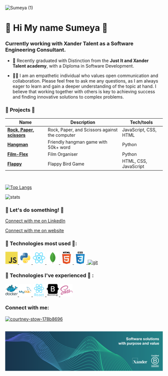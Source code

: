 ![Sumeya (1)](https://github.com/YA-Maya/YA-Maya/assets/98185508/3678a463-37b4-42d8-9a0e-25a07f96a587)
<h1 align="left"> 🌼 Hi My name Sumeya 🌼</h1>
<p align="left"I am thrilled to continuously enhance my skills and knowledge in the field of software engineering cunsult, and to explore new and innovative ways of writing efficient and effective code. Working with code brings me immense joy and satisfaction, and I am always eager to learn and grow as a developer. Honesty and transparency are essential values that I strive to uphold in all aspects of my work, and I believe that they are crucial for fostering a positive and productive work environment.</p>

  <h3>Currently working with Xander Talent as a Software Engineering Consultant.</h3>
</div>

- :open_book: Recently graduated with Distinction from the **Just It and Xander Talent academy**, with a Diploma in Software Development.

- :raising_hand_man: I am an empathetic individual who values open communication and collaboration. Please feel free to ask me any questions, as I am always eager to learn and gain a deeper understanding of the topic at hand. I believe that working together with others is key to achieving success and finding innovative solutions to complex problems.

### 🦋 <a name="projects">Projects</a> 🦋

| Name                         | Description                     | Tech/tools                                                        |
| -----------------------------| ------------------------        | ----------------------
| **[Rock, Paper, scissors][1]**      | Rock, Paper, and Scissors against the computer     | JavaScript, CSS, HTML
| **[Hangman][2]**       | Friendly hangman game with 50k+ word  | Python
| **[Film-Flex][3]**               | Film Organiser    | Python  
| **[Flappy][4]**       | Flappy Bird Game               |  HTML, CSS, JavaScript  

<br>

[![Top Langs](https://github-readme-stats.vercel.app/api/top-langs/?username=YA-Maya&layout=compact)](https://github.com/anuraghazra/github-readme-stats)

![stats](https://github-readme-stats.vercel.app/api?username=YA-Maya&show_icons=true&&count_private=true&include_all_commits=true)

<!--<p><img align="center" src="https://github-readme-streak-stats.herokuapp.com/?user=court534&" alt="Ya-Maya" /></p>-->


###   🌻 Let's do something!  🌻 
<p><a href="https://www.linkedin.com/in/sumeya-ahmed/">Connect with me on LinkedIn</a>
<p> <a href="https://sumeya.tech/">Connect with me on website</a>

### 🦩 Technologies most used 🦩:
<p align="left"> <a href="https://developer.mozilla.org/en-US/docs/Web/JavaScript" target="_blank" rel="noreferrer"> <img src="https://raw.githubusercontent.com/devicons/devicon/master/icons/javascript/javascript-original.svg" alt="javascript" width="40" height="40"/> </a>
<a href="https://www.python.org" target="_blank" rel="noreferrer"> <img src="https://raw.githubusercontent.com/devicons/devicon/master/icons/python/python-original.svg" alt="python" width="40" height="40"/> </a>
<a href="https://reactjs.org" target="_blank" rel="noreferrer">
<img src="https://raw.githubusercontent.com/devicons/devicon/master/icons/react/react-original.svg" alt="React" width="40" height="40"/>
</a> 
<a href="https://www.mongodb.com" target="_blank" rel="noreferrer">
  <img src="https://raw.githubusercontent.com/devicons/devicon/master/icons/mongodb/mongodb-original.svg" alt="MongoDB" width="40" height="40"/>
</a>
<a href="https://www.w3.org/html/" target="_blank" rel="noreferrer"> <img src="https://raw.githubusercontent.com/devicons/devicon/master/icons/html5/html5-original-wordmark.svg" alt="html5" width="40" height="40"/> </a> 
<a href="https://www.w3schools.com/css/" target="_blank" rel="noreferrer"> <img src="https://raw.githubusercontent.com/devicons/devicon/master/icons/css3/css3-original-wordmark.svg" alt="css3" width="40" height="40"/> </a> <a href="https://git-scm.com/" target="_blank" rel="noreferrer"> <img src="https://www.vectorlogo.zone/logos/git-scm/git-scm-icon.svg" alt="git" width="40" height="40"/> </a> 


</p>

### 🌲 Technologies I've experienced 🌲 :
<p align="left">  <a href="https://www.docker.com/" target="_blank" rel="noreferrer"> <img src="https://raw.githubusercontent.com/devicons/devicon/master/icons/docker/docker-original-wordmark.svg" alt="docker" width="40" height="40"/> </a> <a href="https://www.mysql.com/" target="_blank" rel="noreferrer"> <img src="https://raw.githubusercontent.com/devicons/devicon/master/icons/mysql/mysql-original-wordmark.svg" alt="mysql" width="40" height="40"/> </a> 
 </a>  <a href="https://reactjs.org/" target="_blank" rel="noreferrer"> <img src="https://raw.githubusercontent.com/devicons/devicon/master/icons/react/react-original-wordmark.svg" alt="react" width="40" height="40"/> </a> <a href="https://getbootstrap.com" target="_blank" rel="noreferrer"> <img src="https://raw.githubusercontent.com/devicons/devicon/master/icons/bootstrap/bootstrap-plain-wordmark.svg" alt="bootstrap" width="40" height="40"/> </a>  
<a href="https://sass-lang.com" target="_blank" rel="noreferrer">
  <img src="https://raw.githubusercontent.com/devicons/devicon/master/icons/sass/sass-original.svg" alt="Sass" width="40" height="40"/>
</a>
 
 </p>


### Connect with me:


<a href="https://www.linkedin.com/in/sumeya-ahmed/" target="blank"><img align="center" src="https://cdn.jsdelivr.net/gh/devicons/devicon/icons/linkedin/linkedin-original.svg" alt="courtney-stow-178b8696" height="40" width="40" /></a>
<br />

[1]:https://github.com/YA-Maya/Rock_Paper_Scissors
[2]:https://github.com/YA-Maya/Hangman
[3]:https://github.com/YA-Maya/Films-Flix
[4]:https://github.com/YA-Maya/flappy
  
  
<br>
<div align="center">
  <img src="https://raw.githubusercontent.com/OliverCadman/OliverCadman/master/assets/images/LinkedIn%20Software%20%26%20Data%20Engineering.png"></img>
  <br>
